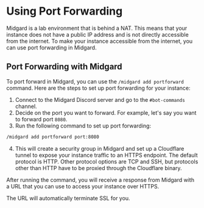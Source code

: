 # Using Port Forwarding

Midgard is a lab environment that is behind a NAT. This means that your instance does not have a public IP address and is not directly accessible from the internet. To make your instance accessible from the internet, you can use port forwarding in Midgard.

## Port Forwarding with Midgard

To port forward in Midgard, you can use the `/midgard add portforward` command. Here are the steps to set up port forwarding for your instance:

1. Connect to the Midgard Discord server and go to the `#bot-commands` channel.
2. Decide on the port you want to forward. For example, let's say you want to forward port `8080`.
3. Run the following command to set up port forwarding:
```bash
/midgard add portforward port:8080
```
4. This will create a security group in Midgard and set up a Cloudflare tunnel to expose your instance traffic to an HTTPS endpoint. The default protocol is HTTP. Other protocol options are TCP and SSH, but protocols other than HTTP have to be proxied through the Cloudflare binary.

After running the command, you will receive a response from Midgard with a URL that you can use to access your instance over HTTPS.

The URL will automatically terminate SSL for you.